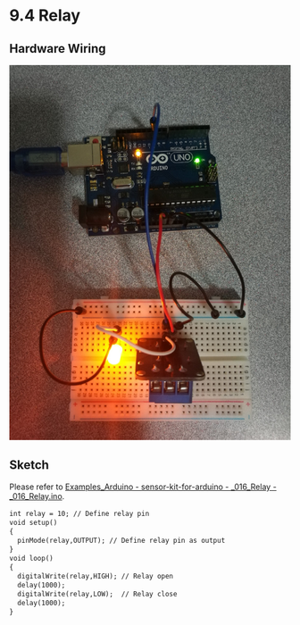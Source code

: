 # 9.4 Relay

## Hardware Wiring
![Image](../../Examples/sensor-kit-for-arduino/016_relay.jpg)

## Sketch
Please refer to [Examples_Arduino - sensor-kit-for-arduino - _016_Relay - _016_Relay.ino](https://github.com/LongerVisionRobot/Examples_Arduino/blob/master/sensor-kit-for-arduino/_016_Relay/_016_Relay.ino).
```
int relay = 10; // Define relay pin
void setup()
{
  pinMode(relay,OUTPUT); // Define relay pin as output
}
void loop()
{
  digitalWrite(relay,HIGH); // Relay open
  delay(1000);
  digitalWrite(relay,LOW);  // Relay close
  delay(1000);
}
```